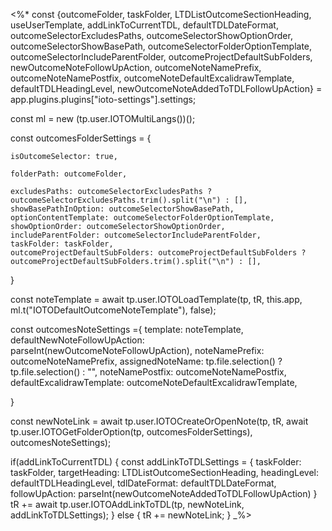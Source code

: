 <%*
const {outcomeFolder, taskFolder, LTDListOutcomeSectionHeading, useUserTemplate, addLinkToCurrentTDL, defaultTDLDateFormat, outcomeSelectorExcludesPaths, outcomeSelectorShowOptionOrder, outcomeSelectorShowBasePath, outcomeSelectorFolderOptionTemplate, outcomeSelectorIncludeParentFolder, outcomeProjectDefaultSubFolders, newOutcomeNoteFollowUpAction, outcomeNoteNamePrefix, outcomeNoteNamePostfix, outcomeNoteDefaultExcalidrawTemplate, defaultTDLHeadingLevel, newOutcomeNoteAddedToTDLFollowUpAction} = app.plugins.plugins["ioto-settings"].settings;

const ml = new (tp.user.IOTOMultiLangs())();


const outcomesFolderSettings = {

	isOutcomeSelector: true,

    folderPath: outcomeFolder,

    excludesPaths: outcomeSelectorExcludesPaths ? outcomeSelectorExcludesPaths.trim().split("\n") : [],
    showBasePathInOption: outcomeSelectorShowBasePath,
    optionContentTemplate: outcomeSelectorFolderOptionTemplate,
    showOptionOrder: outcomeSelectorShowOptionOrder,
    includeParentFolder: outcomeSelectorIncludeParentFolder,
    taskFolder: taskFolder,
    outcomeProjectDefaultSubFolders: outcomeProjectDefaultSubFolders ? outcomeProjectDefaultSubFolders.trim().split("\n") : [],

}

const noteTemplate = await tp.user.IOTOLoadTemplate(tp, tR, this.app, ml.t("IOTODefaultOutcomeNoteTemplate"), false);

const outcomesNoteSettings ={
	template: noteTemplate,
    defaultNewNoteFollowUpAction: parseInt(newOutcomeNoteFollowUpAction),
    noteNamePrefix: outcomeNoteNamePrefix,
    assignedNoteName: tp.file.selection() ? tp.file.selection() : "",
    noteNamePostfix: outcomeNoteNamePostfix,
    defaultExcalidrawTemplate: outcomeNoteDefaultExcalidrawTemplate,

}

const newNoteLink = await tp.user.IOTOCreateOrOpenNote(tp, tR, await tp.user.IOTOGetFolderOption(tp, outcomesFolderSettings), outcomesNoteSettings);


if(addLinkToCurrentTDL) {
		const addLinkToTDLSettings = {
		taskFolder: taskFolder,
		targetHeading: LTDListOutcomeSectionHeading,
		headingLevel: defaultTDLHeadingLevel,
		tdlDateFormat: defaultTDLDateFormat,
		followUpAction: parseInt(newOutcomeNoteAddedToTDLFollowUpAction)
	}
		tR += await tp.user.IOTOAddLinkToTDL(tp, newNoteLink, addLinkToTDLSettings);
	} else {
		tR += newNoteLink;
}
_%>
